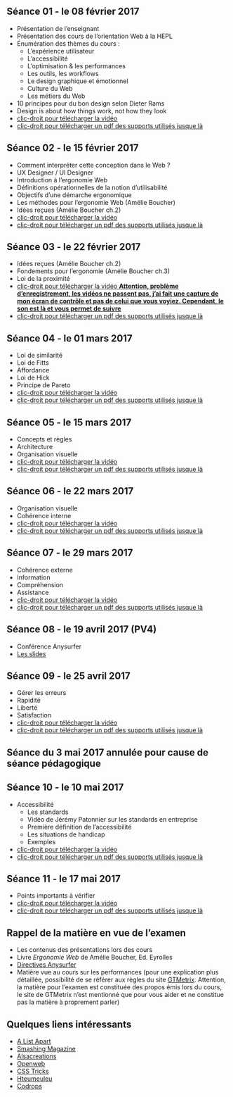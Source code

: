 
## Séance 01 - le 08 février 2017

- Présentation de l’enseignant
- Présentation des cours de l’orientation Web à la HEPL
- Énumération des thèmes du cours :
	- L’expérience utilisateur
	- L’accessibilité
	- L’optimisation & les performances
	- Les outils, les workflows
	- Le design graphique et émotionnel
	- Culture du Web
	- Les métiers du Web
- 10 principes pour du bon design selon Dieter Rams
- Design is about how things work, not how they look
- [clic-droit pour télécharger la vidéo](http://www.domy.be/design-web/2017/cours1.mp4)
- [clic-droit pour télécharger un pdf des supports utilisés jusque là](http://www.domy.be/design-web/2017/sc01.pdf)

## Séance 02 - le 15 février 2017

- Comment interpréter cette conception dans le Web ?
- UX Designer / UI Designer
- Introduction à l’ergonomie Web
- Définitions opérationnelles de la notion d’utilisabilité
- Objectifs d’une démarche ergonomique
- Les méthodes pour l’ergonomie Web (Amélie Boucher)
- Idées reçues (Amélie Boucher ch.2)
- [clic-droit pour télécharger la vidéo](http://www.domy.be/design-web/2017/cours2.mp4)
- [clic-droit pour télécharger un pdf des supports utilisés jusque là](http://www.domy.be/design-web/2017/sc02.pdf)

## Séance 03 - le 22 février 2017

- Idées reçues (Amélie Boucher ch.2)
- Fondements pour l’ergonomie (Amélie Boucher ch.3)
- Loi de la proximité
- [clic-droit pour télécharger la vidéo __Attention, problème d’enregistrement, les vidéos ne passent pas, j’ai fait une capture de mon écran de contrôle et pas de celui que vous voyiez. Cependant, le son est là et vous permet de suivre__](http://www.domy.be/design-web/2017/cours3.mp4)
- [clic-droit pour télécharger un pdf des supports utilisés jusque là](http://www.domy.be/design-web/2017/sc03.pdf)

## Séance 04 - le 01 mars 2017

- Loi de similarité
- Loi de Fitts
- Affordance
- Loi de Hick
- Principe de Pareto
- [clic-droit pour télécharger la vidéo](http://www.domy.be/design-web/2017/cours4.mp4)
- [clic-droit pour télécharger un pdf des supports utilisés jusque là](http://www.domy.be/design-web/2017/sc04.pdf)

## Séance 05 - le 15 mars 2017

- Concepts et règles
- Architecture
- Organisation visuelle
- [clic-droit pour télécharger la vidéo](http://www.domy.be/design-web/2017/cours5.mp4)
- [clic-droit pour télécharger un pdf des supports utilisés jusque là](http://www.domy.be/design-web/2017/sc05.pdf)

## Séance 06 - le 22 mars 2017

- Organisation visuelle
- Cohérence interne
- [clic-droit pour télécharger la vidéo](http://www.domy.be/design-web/2017/cours6.mp4)
- [clic-droit pour télécharger un pdf des supports utilisés jusque là](http://www.domy.be/design-web/2017/sc06.pdf)

## Séance 07 - le 29 mars 2017

- Cohérence externe
- Information
- Compréhension
- Assistance
- [clic-droit pour télécharger la vidéo](http://www.domy.be/design-web/2017/cours7.mp4)
- [clic-droit pour télécharger un pdf des supports utilisés jusque là](http://www.domy.be/design-web/2017/sc07.pdf)

## Séance 08 - le 19 avril 2017 (PV4)

- Conférence Anysurfer
- [Les slides](http://slides.anysurfer.be/reveal/tm2016_2017_fr.html#/)

## Séance 09 - le 25 avril 2017

- Gérer les erreurs
- Rapidité
- Liberté
- Satisfaction
- [clic-droit pour télécharger la vidéo](http://www.domy.be/design-web/2017/cours8.mp4)
- [clic-droit pour télécharger un pdf des supports utilisés jusque là](http://www.domy.be/design-web/2017/sc08.pdf)

## Séance du 3 mai 2017 annulée pour cause de séance pédagogique

## Séance 10 - le 10 mai 2017

- Accessibilité
	- Les standards
	- Vidéo de Jérémy Patonnier sur les standards en entreprise
	- Première définition de l’accessibilité
	- Les situations de handicap
	- Exemples
- [clic-droit pour télécharger la vidéo](http://www.domy.be/design-web/2017/cours9.mp4)
- [clic-droit pour télécharger un pdf des supports utilisés jusque là](http://www.domy.be/design-web/2017/sc09.pdf)

## Séance 11 - le 17 mai 2017

- Points importants à vérifier  
- [clic-droit pour télécharger la vidéo](http://www.domy.be/design-web/2017/cours10.mp4)
- [clic-droit pour télécharger un pdf des supports utilisés jusque là](http://www.domy.be/design-web/2017/sc10.pdf)

## Rappel de la matière en vue de l’examen
- Les contenus des présentations lors des cours
- Livre *Ergonomie Web* de Amélie Boucher, Ed. Eyrolles
- [Directives Anysurfer](http://www.anysurfer.be/fr/en-pratique/directives)
- Matière vue au cours sur les performances (pour une explication plus détaillée, possibilité de se référer aux règles du site [GTMetrix](http://gtmetrix.com/recommendations.html). Attention, la matière pour l’examen est constituée des propos émis lors du cours, le site de GTMetrix n’est mentionné que pour vous aider et ne constitue pas la matière à proprement parler)

## Quelques liens intéressants
- [A List Apart](http://www.alistapart.com)
- [Smashing Magazine](http://www.smashingmagazine.com)
- [Alsacreations](http://www.alsacreations.com)
- [Openweb](http://openweb.eu.org)
- [CSS Tricks](http://www.css-tricks.com)
- [Hteumeuleu](http://www.hteumeuleu.fr)
- [Codrops](http://tympanus.net/codrops/)
